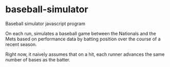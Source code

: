 # baseball-simulator
Baseball simulator javascript program

On each run, simulates a baseball game between the Nationals and the Mets based on performance data by batting position over
the course of a recent season.

Right now, it naively assumes that on a hit, each runner advances the same number of bases as the batter.
